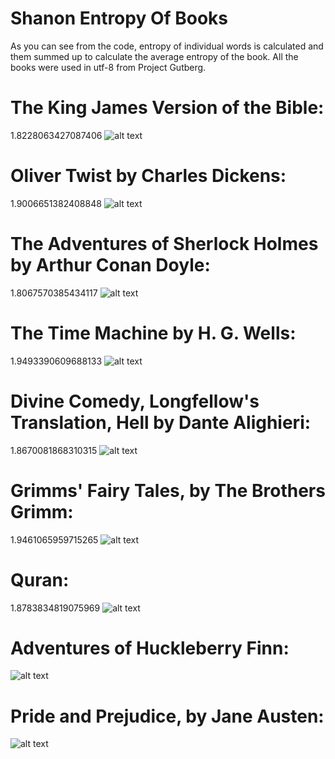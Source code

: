 # Shanon Entropy Of Books
As you can see from the code, entropy of individual words is calculated and them summed up to calculate the average entropy of the book.
All the books were used in utf-8 from Project Gutberg.


The King James Version of the Bible:
====================================
1.8228063427087406
![alt text](https://github.com/QuantumNovice/ShanonEntropyOfBooks/blob/master/graphs/The%20King%20James%20Version%20of%20the%20Bible.png)

Oliver Twist by Charles Dickens:
================================
1.9006651382408848
![alt text](https://github.com/QuantumNovice/ShanonEntropyOfBooks/blob/master/graphs/Oliver%20Twist%20by%20Charles%20Dickens.png)

The Adventures of Sherlock Holmes by Arthur Conan Doyle:
========================================================
1.8067570385434117
![alt text](https://github.com/QuantumNovice/ShanonEntropyOfBooks/blob/master/graphs/The%20Adventures%20of%20Sherlock%20Holmes%20by%20Arthur%20Conan%20Doyle.png)


The Time Machine by H. G. Wells:
================================
1.9493390609688133
![alt text](https://github.com/QuantumNovice/ShanonEntropyOfBooks/blob/master/graphs/The%20Time%20Machine%20by%20H.%20G.%20Wells.png)

Divine Comedy, Longfellow's Translation, Hell by Dante Alighieri:
=================================================================
1.8670081868310315
![alt text](https://github.com/QuantumNovice/ShanonEntropyOfBooks/blob/master/graphs/Divine%20Comedy%2C%20Longfellow's%20Translation%2C%20Hell%20by%20Dante%20Alighieri.png)

Grimms' Fairy Tales, by The Brothers Grimm:
===========================================
1.9461065959715265
![alt text](https://github.com/QuantumNovice/ShanonEntropyOfBooks/blob/master/graphs/Grimms'%20Fairy%20Tales%2C%20by%20The%20Brothers%20Grimm.png)

Quran:
======
1.8783834819075969
![alt text](https://github.com/QuantumNovice/ShanonEntropyOfBooks/blob/master/graphs/quran-simple-clean.txt.png)

 Adventures of Huckleberry Finn:
 ===============================
 ![alt text](https://github.com/QuantumNovice/ShanonEntropyOfBooks/blob/master/graphs/Adventures%20of%20Huckleberry%20Finn.png)
 
Pride and Prejudice, by Jane Austen:
=====================================
![alt text](https://github.com/QuantumNovice/ShanonEntropyOfBooks/blob/master/graphs/Pride%20and%20Prejudice%2C%20by%20Jane%20Austen.png) 
 
